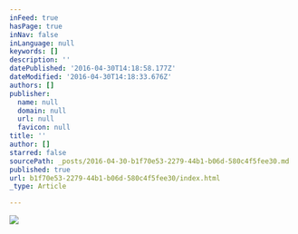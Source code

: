 ```yaml
---
inFeed: true
hasPage: true
inNav: false
inLanguage: null
keywords: []
description: ''
datePublished: '2016-04-30T14:18:58.177Z'
dateModified: '2016-04-30T14:18:33.676Z'
authors: []
publisher:
  name: null
  domain: null
  url: null
  favicon: null
title: ''
author: []
starred: false
sourcePath: _posts/2016-04-30-b1f70e53-2279-44b1-b06d-580c4f5fee30.md
published: true
url: b1f70e53-2279-44b1-b06d-580c4f5fee30/index.html
_type: Article

---
```

![](https://the-grid-user-content.s3-us-west-2.amazonaws.com/4a831ef4-d437-4d8d-820b-433caf0f48dc.jpg)